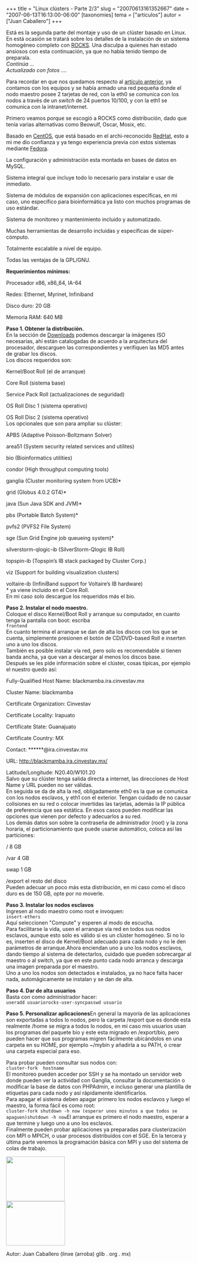 +++
title = "Linux clústers - Parte 2/3"
slug = "20070613161352667"
date = "2007-06-13T16:13:00-06:00"
[taxonomies]
tema = ["articulos"]
autor = ["Juan Caballero"]
+++

Está es la segunda parte del montaje y uso de un clúster basado en
Linux. En está ocasión se tratará sobre los detalles de la instalación
de un sistema homogéneo completo con
[ROCKS](http://www.rocksclusters.org/). Una disculpa a quienes han
estado ansiosos con esta continuación, ya que no había tenido tiempo de
preparala.  
*Continúa ...  
Actualizado con fotos ....*

<!-- more -->
Para recordar en que nos quedamos respecto al [artículo
anterior](http://www.glib.org.mx/article.php?story=20070320133500387),
ya contamos con los equipos y se había armado una red pequeña donde el
nodo maestro posee 2 tarjetas de red, con la eth0 se comunica con los
nodos a través de un *switch* de 24 puertos 10/100, y con la eth1 se
comunica con la intranet/internet.

Primero veamos porque se escogió a ROCKS como distribución, dado que
tenía varias alternativas como Beowulf, Oscar, Mosix, etc.

Basado en [CentOS](http://www.centos.org/), que está basado en el
archi-reconocido [RedHat](http://www.redhat.com/), esto a mi me dio
confianza y ya tengo experiencia previa con estos sistemas mediante
[Fedora](http://fedoraproject.org/).

La configuración y administración esta montada en bases de datos en
MySQL.

Sistema integral que incluye todo lo necesario para instalar e usar de
inmediato.

Sistema de módulos de expansión con aplicaciones especificas, en mi
caso, uno específico para bioinformática ya listo con muchos programas
de uso estándar.

Sistema de monitoreo y mantenimiento incluido y automatizado.

Muchas herramientas de desarrollo incluidas y especificas de
súper-cómputo.

Totalmente escalable a nivel de equipo.

Todas las ventajas de la GPL/GNU.

**Requerimientos mínimos:**  

Procesador x86, x86_64, IA-64

Redes: Ethernet, Myrinet, Infiniband

Disco duro: 20 GB

Memoria RAM: 640 MB

**Paso 1. Obtener la distribución.**  
En la sección de
[Downloads](http://www.rocksclusters.org/wordpress/?page_id=3) podemos
descargar la imágenes ISO necesarias, ahí están catalogadas de acuerdo a
la arquitectura del procesador, descarguen las correspondientes y
verifiquen las MD5 antes de grabar los discos.  
Los discos requeridos son:

Kernel/Boot Roll (el de arranque)

Core Roll (sistema base)

Service Pack Roll (actualizaciones de seguridad)

OS Roll Disc 1 (sistema operativo)

OS Roll Disc 2 (sistema operativo)  
Los opcionales que son para ampliar su clúster:

APBS (Adaptive Poisson-Boltzmann Solver)

area51 (System security related services and utilites)

bio (Bioinformatics utilities)

condor (High throughput computing tools)

ganglia (Cluster monitoring system from UCB)\*

grid (Globus 4.0.2 GT4)\*

java (Sun Java SDK and JVM)\*

pbs (Portable Batch System)\*

pvfs2 (PVFS2 File System)

sge (Sun Grid Engine job queueing system)\*

silverstorm-qlogic-ib (SilverStorm-Qlogic IB Roll)

topspin-ib (Topspin’s IB stack packaged by Cluster Corp.)

viz (Support for building visualization clusters)

voltaire-ib (InfiniBand support for Voltaire’s IB hardware)  
\* ya viene incluido en el Core Roll.  
En mi caso solo descargue los requeridos más el bio.

**Paso 2. Instalar el nodo maestro.**  
Coloque el disco Kernel/Boot Roll y arranque su computador, en cuanto
tenga la pantalla con boot: escriba  
`frontend`  
En cuanto termina el arranque se dan de alta los discos con los que se
cuenta, simplemente presionen el botón de CD/DVD-based Roll e inserten
uno a uno los discos.  
También es posible instalar vía red, pero solo es recomendable si tienen
banda ancha, ya que van a descargar al menos los discos base.  
Después se les pide información sobre el clúster, cosas típicas, por
ejemplo el nuestro quedo así:

Fully-Qualified Host Name: blackmamba.ira.cinvestav.mx

Cluster Name: blackmamba

Certificate Organization: Cinvestav

Certificate Locality: Irapuato

Certificate State: Guanajuato

Certificate Country: MX

Contact: \*\*\*\*\*\*@ira.cinvestav.mx

URL: http://blackmamba.ira.cinvestav.mx/

Latitude/Longitude: N20.40/W101.20  
Salvo que su clúster tenga salida directa a internet, las direcciones de
Host Name y URL pueden no ser válidas.  
En seguida se da de alta la red, obligadamente eth0 es la que se
comunica con los nodos esclavos, y eth1 con el exterior. Tengan cuidado
de no causar colisiones en su red o colocar invertidas las tarjetas,
además la IP pública de preferencia que sea estática. En esos casos
pueden modificar las opciones que vienen por defecto y adecuarlos a su
red.  
Los demás datos son sobre la contraseña de administrador (root) y la
zona horaria, el particionamiento que puede usarse automático, coloca
así las particiones:

/ 8 GB

/var 4 GB

swap 1 GB

/export el resto del disco  
Pueden adecuar un poco más esta distribución, en mi caso como el disco
duro es de 150 GB, opte por no moverle.  

**Paso 3. Instalar los nodos esclavos**  
Ingresen al nodo maestro como root e invoquen:  
`insert-ethers`  
Aquí seleccionen "Compute" y esperen al modo de escucha.  
Para facilitarse la vida, usen el arranque vía red en todos sus nodos
esclavos, aunque esto solo es válido si es un clúster homogéneo. Si no
lo es, inserten el disco de Kernel/Boot adecuado para cada nodo y no le
den parámetros de arranque.Ahora enciendan uno a uno los nodos esclavos,
dando tiempo al sistema de detectarlos, cuidado que pueden sobrecargar
al maestro o al switch, ya que en este punto cada nodo arranca y
descarga una imagen preparada por el maestro.  
Uno a uno los nodos son detectados e instalados, ya no hace falta hacer
nada, automágicamente se instalan y se dan de alta.

**Paso 4. Dar de alta usuarios**  
Basta con como administrador hacer:  
`useradd usuariorocks-user-syncpasswd usuario`

**Paso 5. Personalizar aplicaciones**En general la mayoría de las
aplicaciones son exportadas a todos lo nodos, pero la carpeta /export
que es donde esta realmente /home se migra a todos lo nodos, en mi caso
mis usuarios usan los programas del paquete bio y este esta migrado en
/export/bio, pero pueden hacer que sus programas migren fácilmente
ubicándolos en una carpeta en su HOME, por ejemplo \~/mybin y añadirla a
su PATH, o crear una carpeta especial para eso.

Para probar pueden consultar sus nodos con:  
`cluster-fork  hostname`  
El monitoreo pueden acceder por SSH y se ha montado un servidor web
donde pueden ver la actividad con Ganglia, consultar la documentación o
modificar la base de datos con PHPAdmin, e incluso generar una plantilla
de etiquetas para cada nodo y así rápidamente identificarlos.  
Para apagar el sistema deben apagar primero los nodos esclavos y luego
el maestro, la forma fácil es como root:  
`cluster-fork shutdown -h now (esperar unos minutos a que todos se apaguen)shutdown -h now`El
arranque es primero el nodo maestro, esperar a que termine y luego uno a
uno los esclavos.  
Finalmente pueden probar aplicaciones ya preparadas para clusterización
con MPI o MPICH, o usar procesos distribuidos con el SGE. En la tercera
y última parte veremos la programación básica con MPI y uso del sistema
de colas de trabajo.

[<img
src="http://www.glib.org.mx/images/articles/20070613161352667_2.png"
width="159" height="121" />](http://www.glib.org.mx/images/articles/20070613161352667_2_original.png "Ver imagen sin proporción")  
[<img
src="http://www.glib.org.mx/images/articles/20070613161352667_3.png"
width="160" height="120" />](http://www.glib.org.mx/images/articles/20070613161352667_3_original.png "Ver imagen sin proporción")

Autor: Juan Caballero (linxe (arroba) glib . org . mx)

